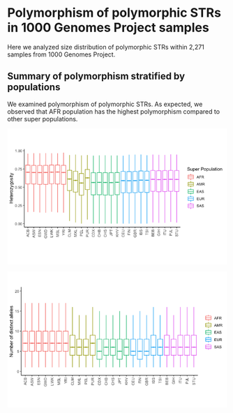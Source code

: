# Polymorphism of polymorphic STRs in 1000 Genomes Project samples

Here we analyzed size distribution of polymorphic STRs within 2,271 samples from 1000 Genomes Project.

## Summary of polymorphism stratified by populations
We examined polymorphism of polymorphic STRs. As expected, we observed that AFR population has the highest polymorphism compared to other super populations.

![](images/polymorphic_str_heterozygosity_1kg_eh401_by_superpop.png)

![](images/polymorphic_str_numalleles_1kg_eh401_by_superpop.png)
